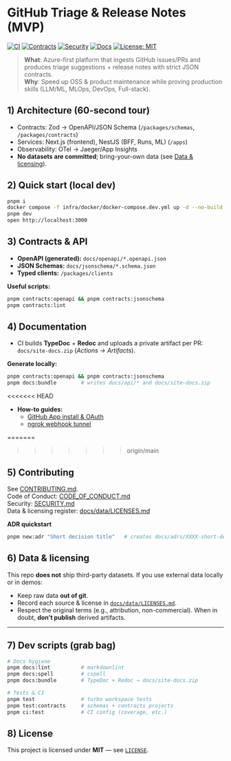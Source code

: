 # GitHub Triage & Release Notes (MVP)

[![CI](https://img.shields.io/github/actions/workflow/status/<you>/gh-triage-mvp/ci.yml?branch=main)](./.github/workflows/ci.yml)
[![Contracts](https://img.shields.io/github/actions/workflow/status/<you>/gh-triage-mvp/contracts.yml?label=contracts)](./docs/openapi)
[![Security](https://img.shields.io/github/actions/workflow/status/<you>/gh-triage-mvp/security.yml?label=security)](./.github/workflows/security.yml)
[![Docs](https://img.shields.io/badge/docs-private%20artifact-blue)](#4-documentation)
[![License: MIT](https://img.shields.io/badge/license-MIT-green.svg)](./LICENSE)

> **What**: Azure-first platform that ingests GitHub issues/PRs and produces triage suggestions + release notes with strict JSON contracts.  
> **Why**: Speed up OSS & product maintenance while proving production skills (LLM/ML, MLOps, DevOps, Full-stack).

## 1) Architecture (60-second tour)

- Contracts: Zod → OpenAPI/JSON Schema (`/packages/schemas`, `/packages/contracts`)  
- Services: Next.js (frontend), NestJS (BFF, Runs, ML) (`/apps`)  
- Observability: OTel → Jaeger/App Insights  
- **No datasets are committed**; bring-your-own data (see [Data & licensing](#6-data--licensing)).

## 2) Quick start (local dev)

```bash
pnpm i
docker compose -f infra/docker/docker-compose.dev.yml up -d --no-build postgres redis azurite otel-collector jaeger
pnpm dev
open http://localhost:3000
```

## 3) Contracts & API

- **OpenAPI (generated):** `docs/openapi/*.openapi.json`
- **JSON Schemas:** `docs/jsonschema/*.schema.json`
- **Typed clients:** `/packages/clients`

**Useful scripts:**

```bash
pnpm contracts:openapi && pnpm contracts:jsonschema
pnpm contracts:lint
```

## 4) Documentation

- CI builds **TypeDoc** + **Redoc** and uploads a private artifact per PR: `docs/site-docs.zip` (*Actions → Artifacts*).

**Generate locally:**

```bash
pnpm contracts:openapi && pnpm contracts:jsonschema
pnpm docs:bundle        # writes docs/api/* and docs/site-docs.zip
```

<<<<<<< HEAD

- **How-to guides:**  
  - [GitHub App install & OAuth](./docs/howto/ghapp-github-install-oauth.md)  
  - [ngrok webhook tunnel](./docs/howto/ngrok_webhook.md)

=======
>>>>>>> origin/main

## 5) Contributing

See [CONTRIBUTING.md](./CONTRIBUTING.md).  
Code of Conduct: [CODE_OF_CONDUCT.md](./CODE_OF_CONDUCT.md)  
Security: [SECURITY.md](./SECURITY.md)  
Data & licensing register: [docs/data/LICENSES.md](./docs/data/LICENSES.md)

**ADR quickstart**

```bash
pnpm new:adr "Short decision title"   # creates docs/adrs/XXXX-short-decision-title.md
```

## 6) Data & licensing

This repo **does not** ship third-party datasets. If you use external data locally or in demos:

- Keep raw data **out of git**.
- Record each source & license in [`docs/data/LICENSES.md`](./docs/data/LICENSES.md).
- Respect the original terms (e.g., attribution, non-commercial). When in doubt, **don’t publish** derived artifacts.

---

## 7) Dev scripts (grab bag)

```bash
# Docs hygiene
pnpm docs:lint          # markdownlint
pnpm docs:spell         # cspell
pnpm docs:bundle        # TypeDoc + Redoc → docs/site-docs.zip

# Tests & CI
pnpm test               # turbo workspace tests
pnpm test:contracts     # schemas + contracts projects
pnpm ci:test            # CI config (coverage, etc.)
```

## 8) License

This project is licensed under **MIT** — see [`LICENSE`](./LICENSE).
